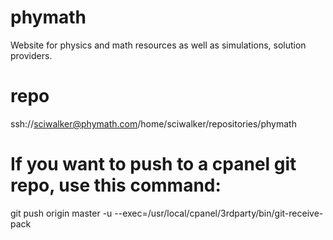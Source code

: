 # phymath
Website for physics and math resources as well as simulations, solution providers.


# repo
ssh://sciwalker@phymath.com/home/sciwalker/repositories/phymath
# If you want to push to a cpanel git repo, use this command:
git push origin master -u --exec=/usr/local/cpanel/3rdparty/bin/git-receive-pack

